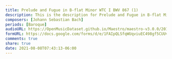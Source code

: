 ```yaml
---
title: Prelude and Fugue in B-flat Minor WTC I BWV 867 (1)
description: This is the description for Prelude and Fugue in B-flat Minor WTC I BWV 867 by Johann Sebastian Bach
composers: [Johann Sebastian Bach]
periods: [Baroque]
audioURL: https://OpenMusicDataset.github.io/Maestro/maestro-v3.0.0/2015/MIDI-Unprocessed_R1_D2-21-22_mid--AUDIO-from_mp3_22_R1_2015_wav--1.midi
formURL: https://docs.google.com/forms/d/e/1FAIpQLSfqWUqviuEC498gf5CUUvjPBR2LMqJBYlcgomSqW3fZFEbw2Q/viewform
comments: true
share: true
date: 2021-08-08T07:43:13-06:00
---
```


